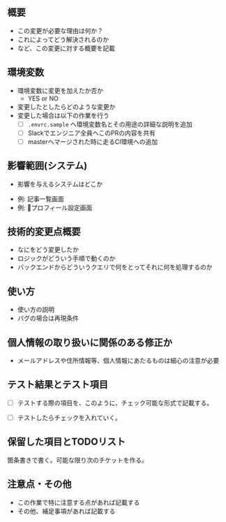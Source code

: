 <!-- すべてを埋める必要はないが可能な限り詳細に情報共有をお願いします 🙏 -->
## 概要
* この変更が必要な理由は何か？
* これによってどう解決されるのか
* など、この変更に対する概要を記載

## 環境変数

* 環境変数に変更を加えたか否か
  - YES or NO
* 変更したとしたらどのような変更か
* 変更した場合は以下の作業を行う
  * [ ] `.envrc.sample` へ環境変数名とその用途の詳細な説明を追加
  * [ ] Slackでエンジニア全員へこのPRの内容を共有
  * [ ] masterへマージされた時に走るCI環境への追加

## 影響範囲(システム) 
* 影響を与えるシステムはどこか

- 例: 記事一覧画面
- 例: プロフィール設定画面

## 技術的変更点概要
* なにをどう変更したか
* ロジックがどういう手順で動くのか
* バックエンドからどういうクエリで何をとってそれに何を処理するのか

## 使い方
* 使い方の説明
* バグの場合は再現条件

## 個人情報の取り扱いに関係のある修正か

* メールアドレスや住所情報等、個人情報にあたるものは細心の注意が必要


## テスト結果とテスト項目

* [ ] テストする際の項目を、このように、チェック可能な形式で記載する。
* [ ] テストしたらチェックを入れていく。


## 保留した項目とTODOリスト

箇条書きで書く。可能な限り次のチケットを作る。

## 注意点・その他

* この作業で特に注意する点があれば記載する
* その他、補足事項があれば記載する
